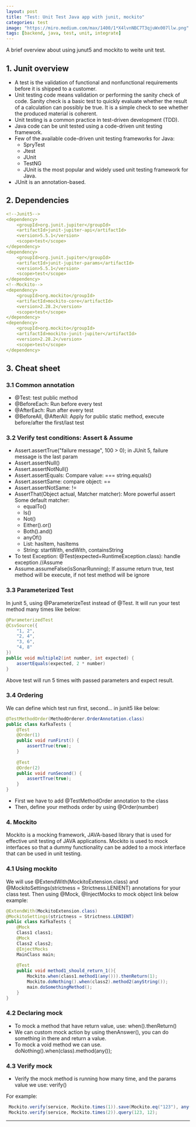 ```yaml
---
layout: post
title: "Test: Unit Test Java app with junit, mockito"
categories: test
image: "https://miro.medium.com/max/1400/1*X4lvnNBC7T3qjuWx007llw.png"
tags: [backend, java, test, unit, integrate]
---
```

A brief overview about using junut5 and mockito to weite unit test.

## 1. Junit overview
- A test is the validation of functional and nonfunctional requirements before it is shipped to a customer.
- Unit testing code means validation or performing the sanity check of code. Sanity check is a basic test to quickly evaluate whether the result of a calculation can possibly be true. It is a simple check to see whether the produced material is coherent.
- Unit testing is a common practice in test-driven development (TDD).
- Java code can be unit tested using a code-driven unit testing framework.
- Few of the available code-driven unit testing frameworks for Java:
  * SpryTest
  * Jtest
  * JUnit
  * TestNG
  * JUnit is the most popular and widely used unit testing framework for Java.
- JUnit is an annotation-based.
## 2. Dependencies

```yaml
<!--Junit5-->
<dependency>
    <groupId>org.junit.jupiter</groupId>
    <artifactId>junit-jupiter-api</artifactId>
    <version>5.5.1</version>
    <scope>test</scope>
</dependency>
<dependency>
    <groupId>org.junit.jupiter</groupId>
    <artifactId>junit-jupiter-params</artifactId>
    <version>5.5.1</version>
    <scope>test</scope>
</dependency>
<!--Mockito-->
<dependency>
    <groupId>org.mockito</groupId>
    <artifactId>mockito-core</artifactId>
    <version>2.28.2</version>
    <scope>test</scope>
</dependency>
<dependency>
    <groupId>org.mockito</groupId>
    <artifactId>mockito-junit-jupiter</artifactId>
    <version>2.28.2</version>
    <scope>test</scope>
</dependency>
```

## 3. Cheat sheet
### 3.1 Common annotation
- @Test: test public method
- @BeforeEach: Run before every test
- @AfterEach: Run after every test
- @BeforeAll, @AfterAll: Apply for public static method, execute before/after the first/last test

### 3.2 Verify test conditions: Assert & Assume
- Assert.assertTrue("failure message", 100 > 0); in JUnit 5, failure message is the last param
- Assert.assertNull()
- Assert.assertNotNull()
- Assert.assertEquals: Compare value: === string.equals()
- Assert.assertSame: compare object: ==
- Assert.assertNotSame: !=
- AssertThat(Object actual, Matcher matcher): More powerful assert
  Some default matcher:
  - equalTo()
  - Is()
  - Not()
  - Either().or()
  - Both().and()
  - anyOf()
  - List: hasItem, hasItems
  - String: startWith, endWith, containsString
- To test Exception:
@Test(expected=RuntimeException.class): handle exception
//Assume
- Assume.assumeFalse(isSonarRunning); If assume return true, test method will be execute, if not test method will be ignore

### 3.3 Parameterized Test
In junit 5, using @ParameterizeTest instead of @Test. It will run your test method many times like below:
```java
@ParameterizedTest
@CsvSource({
    "1, 2",
    "2, 4",
    "3, 6",
    "4, 8"
})
public void multiple2(int number, int expected) {
    assertEquals(expected, 2 * number)
}
```
Above test will run 5 times with passed parameters and expect result.

### 3.4 Ordering
We can define which test run first, second... in junit5 like below:
```java
@TestMethodOrder(MethodOrderer.OrderAnnotation.class)
public class KafkaTests {
    @Test
    @Order(1)
    public void runFirst() {
        assertTrue(true);
    }
    
    @Test
    @Order(2)
    public void runSecond() {
        assertTrue(true);
    }
}
```
- First we have to add @TestMethodOrder annotation to the class
- Then, define your methods order by using @Order(number)

### 4. Mockito
Mockito is a mocking framework, JAVA-based library that is used for effective unit testing of JAVA applications. Mockito is used to mock interfaces so that a dummy functionality can be added to a mock interface that can be used in unit testing.
### 4.1 Using mockito
We will use @ExtendWith(MockitoExtension.class) and @MockitoSettings(strictness = Strictness.LENIENT) annotations for your class test.
Then using @Mock, @InjectMocks to mock object link below example:
```java
@ExtendWith(MockitoExtension.class)
@MockitoSettings(strictness = Strictness.LENIENT)
public class KafkaTests {
    @Mock
    Class1 class1;
    @Mock
    Class2 class2;
    @InjectMocks
    MainClass main;
    
    @Test
    public void method1_should_return_1(){
        Mockito.when(class1.method1(any())).thenReturn(1);
        Mockito.doNothing().when(class2).method2(anyString());
        main.doSomethingMethod();
    }
}
```
### 4.2 Declaring mock
- To mock a method that have return value, use: when().thenReturn()
- We can custom mock action by using thenAnswer(), you can do something in there and return a value.
- To mock a void method we can use. doNothing().when(class).method(any());
### 4.3 Verify mock
- Verify the mock method is running how many time, and the params value we use: verify()

For example:
```java
 Mockito.verify(service, Mockito.times(1)).save(Mockito.eq("123"), any());
 Mockito.verify(service, Mockito.times(2)).query(123, 12);
```

---